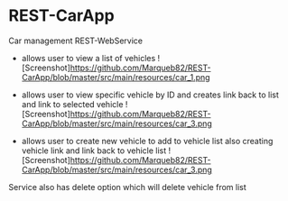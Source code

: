 # REST-CarApp

Car management REST-WebService

- allows user to view a list of vehicles 
![Screenshot]https://github.com/Marqueb82/REST-CarApp/blob/master/src/main/resources/car_1.png

- allows user to view specific vehicle by ID and creates link back to list and link to selected vehicle
![Screenshot]https://github.com/Marqueb82/REST-CarApp/blob/master/src/main/resources/car_3.png

- allows user to create new vehicle to add to vehicle list also creating vehicle link and link back to vehicle list
![Screenshot]https://github.com/Marqueb82/REST-CarApp/blob/master/src/main/resources/car_3.png

Service also has delete option which will delete vehicle from list

